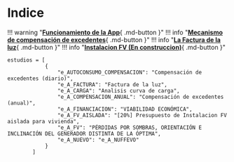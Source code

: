 # Indice
!!! warning  "[**Funcionamiento de la App**](app.md){ .md-button }"
!!! info "[**Mecanismo de compensación de excedentes**](Anexo_IV_Ejemplos.md){ .md-button }"
!!! info  "[**La Factura de la luz**](Factura_Luz.md){ .md-button }"
!!! info  "[**Instalacion FV (En construccion)**](Instalacion_FV.md){ .md-button }"



    estudios = [
                {
                    "e_AUTOCONSUMO_COMPENSACION": "Compensación de excedentes (diario)",
                    "e_A_FACTURA": "Factura de la luz",
                    "e_A_CARGA": "Analisis curva de carga",
                    "e_A_COMPENSACION_ANUAL": "Compensación de excedentes (anual)",
                    "e_A_FINANCIACION": "VIABILIDAD ECONÓMICA",
                    "e_A_FV_AISLADA": "[20%] Presupuesto de Instalacion FV aislada para vivienda",
                    "e_A_FV": "PÉRDIDAS POR SOMBRAS, ORIENTACIÓN E INCLINACIÓN DEL GENERADOR DISTINTA DE LA ÓPTIMA",
                    "e_A_NUEVO": "e_A_NUFFEVO"
                }
            ]